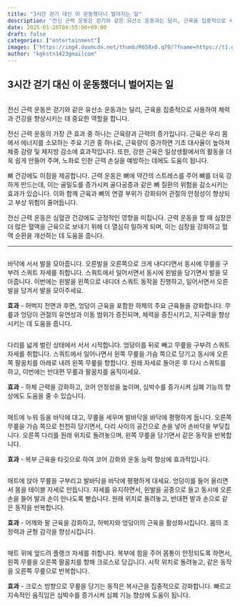 ```yaml
---
title: "3시간 걷기 대신 이 운동했더니 벌어지는 일"
description: "전신 근력 운동은 걷기와 같은 유산소 운동과는 달리, 근육을 집중적으로 사용하여 체력과 건강을 향상시키는 데 중요한 역할을 합니다."
date: 2025-01-26T04:55:00+09:00
draft: false
categories: ["entertainment"]
images: ["https://img4.daumcdn.net/thumb/R658x0.q70/?fname=https://t1.daumcdn.net/news/202405/07/tenbody/20240507065005983ddsm.jpg", "https://t1.daumcdn.net/news/202405/07/tenbody/20240507065006278frtp.gif", "https://t1.daumcdn.net/news/202405/07/tenbody/20240507065006581jvye.gif", "https://t1.daumcdn.net/news/202405/07/tenbody/20240507065006877clxa.gif", "https://t1.daumcdn.net/news/202405/07/tenbody/20240507065007121waef.gif"]
author: "kgkstn1423gmailcom"
---
```


<h2 >3시간 걷기 대신 이 운동했더니 벌어지는 일</h2> <figure ><img src="https://img4.daumcdn.net/thumb/R658x0.q70/?fname=https://t1.daumcdn.net/news/202405/07/tenbody/20240507065005983ddsm.jpg" alt=""/></figure> <p>전신 근력 운동은 걷기와 같은 유산소 운동과는 달리, 근육을 집중적으로 사용하여 체력과 건강을 향상시키는 데 중요한 역할을 합니다.</p> <p>전신 근력 운동의 가장 큰 효과 중 하나는 근육량과 근력의 증가입니다. 근육은 우리 몸에서 에너지를 소모하는 주요 기관 중 하나로, 근육량이 증가하면 기초 대사율이 높아져 체중 감량 및 체지방 감소에 효과적입니다. 또한, 강한 근육은 일상생활에서의 활동을 더욱 쉽게 만들어 주며, 노화로 인한 근력 손실을 예방하는 데에도 도움이 됩니다.</p> <p>뼈 건강에도 이점을 제공합니다. 근력 운동은 뼈에 약간의 스트레스를 주어 뼈를 더욱 강하게 만드는데, 이는 골밀도를 증가시켜 골다공증과 같은 뼈 질환의 위험을 감소시키는 효과가 있습니다. 이와 함께 근육과 뼈의 연결 부위가 강화되어 관절의 안정성이 향상되고 부상 위험이 줄어듭니다.</p> <p>전신 근력 운동은 심혈관 건강에도 긍정적인 영향을 미칩니다. 근력 운동을 할 때 심장은 더 많은 혈액을 근육으로 보내기 위해 더 열심히 일하게 되며, 이는 심장을 강화하고 혈액 순환을 개선하는 데 도움을 줍니다.</p> <hr /> <figure ><img src="https://t1.daumcdn.net/news/202405/07/tenbody/20240507065006278frtp.gif" alt=""/></figure> <p>바닥에 서서 발을 모아줍니다. 오른발을 오른쪽으로 크게 내디디면서 동시에 무릎을 구부려 스쿼트 자세를 취합니다. 스쿼트에서 일어서면서 동시에 왼발을 당기면서 발을 모아줍니다. 이번에는 왼발을 왼쪽으로 내디뎌 스쿼트 동작을 진행하고, 일어서면서 오른발을 당겨서 발을 모아주세요.</p> <p><strong>효과</strong> - 허벅지 전면과 후면, 엉덩이 근육을 포함한 하체의 주요 근육들을 강화합니다. 무릎과 엉덩이 관절의 유연성과 이동 범위가 증진되며, 체력을 증진시키고, 지구력을 향상시키는 데 도움을 줍니다.</p> <figure ><img src="https://t1.daumcdn.net/news/202405/07/tenbody/20240507065006581jvye.gif" alt=""/></figure> <p>다리를 넓게 벌린 상태에서 서서 시작합니다. 엉덩이를 뒤로 빼고 무릎을 구부려 스쿼트 자세를 취합니다. 스쿼트에서 일어나면서 왼쪽 무릎을 가슴 쪽으로 당기고 동시에 오른쪽 팔꿈치를 아래로 내려 왼쪽 무릎을 향합니다. 원래 자세로 돌아온 후 다시 스쿼트를 하고, 이번에는 반대편 무릎과 팔꿈치를 움직이세요.</p> <p><strong>효과</strong> - 하체 근력을 강화하고, 코어 안정성을 높이며, 심박수를 증가시켜 심폐 기능의 향상에도 도움을 줄 수 있습니다.</p> <figure ><img src="https://t1.daumcdn.net/news/202405/07/tenbody/20240507065006877clxa.gif" alt=""/></figure> <p>매트에 누워 등을 바닥에 대고, 무릎을 세우며 발바닥을 바닥에 평평하게 둡니다. 오른쪽 무릎을 가슴 쪽으로 천천히 당기면서, 다리 사이의 공간으로 손을 넣어 손바닥을 부딪칩니다. 오른쪽 다리를 원래 위치로 돌려놓으며, 왼쪽 무릎을 당기면서 같은 동작을 반복합니다.</p> <p><strong>효과</strong> - 복부 근육을 타깃으로 하여 코어 강화와 운동 능력 향상에 효과적입니다.</p> <figure ><img src="https://t1.daumcdn.net/news/202405/07/tenbody/20240507065007121waef.gif" alt=""/></figure> <p>매트에 앉아 무릎을 구부리고 발바닥을 바닥에 평평하게 대세요. 엉덩이를 들어 올리면서 몸을 테이블 자세로 만듭니다. 자세를 유지하면서, 왼발을 공중으로 들고 동시에 오른손을 들어 발과 손이 만나도록 뻗습니다. 원래 위치로 돌려놓고, 반대편 발과 손으로 같은 동작을 반복합니다.</p> <p><strong>효과</strong> - 어깨와 팔 근육을 강화하고, 허벅지와 엉덩이의 근육을 활성화시킵니다. 몸의 조정력과 균형 감각을 향상시킵니다.</p> <figure ><img src="https://t1.daumcdn.net/news/202405/07/tenbody/20240507065007537rbvr.gif" alt=""/></figure> <p>매트 위에 엎드려 플랭크 자세를 취합니다. 복부에 힘을 주어 몸통이 안정되도록 하면서, 왼쪽 무릎을 오른쪽 팔꿈치를 향해 크로스로 당깁니다. 시작 위치로 돌려놓고, 같은 동작을 오른쪽 무릎으로 반복합니다.</p> <p><strong>효과</strong> - 크로스 방향으로 무릎을 당기는 동작은 복사근을 집중적으로 강화합니다. 빠르고 지속적인 움직임은 심박수를 증가시켜 심폐 기능 향상에 도움이 됩니다.</p>